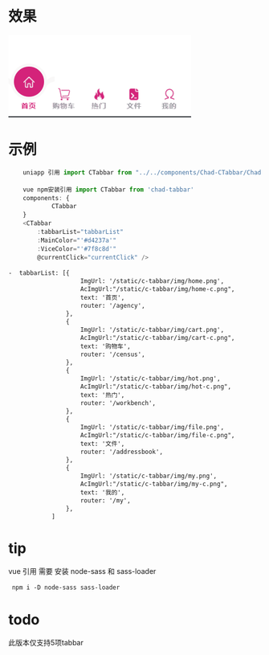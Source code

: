 # 效果
 ![效果图](/动画.gif "Chad")
# 示例

```javascript
	uniapp 引用 import CTabbar from "../../components/Chad-CTabbar/Chad-CTabbar.vue"

	vue npm安装引用 import CTabbar from 'chad-tabbar'
	components: {
			CTabbar
	}
	<CTabbar 
		:tabbarList="tabbarList" 
		:MainColor="'#d4237a'"
		:ViceColor="'#7f8c8d'"
		@currentClick="currentClick" />
```
	-  tabbarList: [{
						ImgUrl: '/static/c-tabbar/img/home.png',
						AcImgUrl:"/static/c-tabbar/img/home-c.png",
						text: '首页',
						router: '/agency',
					},
					{
						ImgUrl: '/static/c-tabbar/img/cart.png',
						AcImgUrl:"/static/c-tabbar/img/cart-c.png",
						text: '购物车',
						router: '/census',
					},
					{
						ImgUrl: '/static/c-tabbar/img/hot.png',
						AcImgUrl:"/static/c-tabbar/img/hot-c.png",
						text: '热门',
						router: '/workbench',
					},
					{
						ImgUrl: '/static/c-tabbar/img/file.png',
						AcImgUrl:"/static/c-tabbar/img/file-c.png",
						text: '文件',
						router: '/addressbook',
					},
					{
						ImgUrl: '/static/c-tabbar/img/my.png',
						AcImgUrl:"/static/c-tabbar/img/my-c.png",
						text: '我的',
						router: '/my',
					},
				]
			
# tip
 vue  引用 需要 安装 node-sass 和 sass-loader
 ```
  npm i -D node-sass sass-loader
 ```

# todo
 此版本仅支持5项tabbar